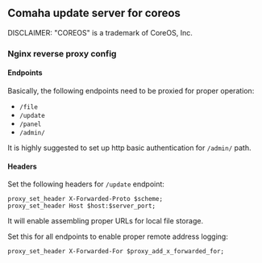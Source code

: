 ## Comaha update server for coreos

DISCLAIMER: "COREOS" is a trademark of CoreOS, Inc.

### Nginx reverse proxy config
#### Endpoints
Basically, the following endpoints need to be proxied for proper operation:
 - `/file`
 - `/update`
 - `/panel`
 - `/admin/`

It is highly suggested to set up http basic authentication for `/admin/` path.

#### Headers
Set the following headers for `/update` endpoint:
```
proxy_set_header X-Forwarded-Proto $scheme;
proxy_set_header Host $host:$server_port;
```
It will enable assembling proper URLs for local file storage.


Set this for all endpoints to enable proper remote address logging:
```
proxy_set_header X-Forwarded-For $proxy_add_x_forwarded_for;
```
